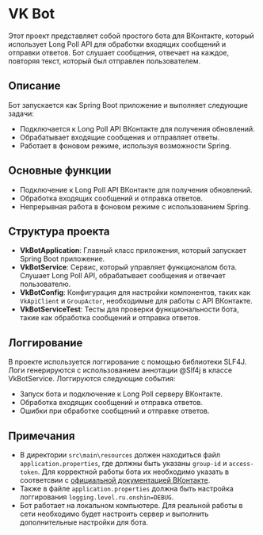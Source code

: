 # VK Bot

Этот проект представляет собой простого бота для ВКонтакте, который использует Long Poll API для обработки входящих сообщений и отправки ответов. Бот слушает сообщения, отвечает на каждое, повторяя текст, который был отправлен пользователем.

## Описание

Бот запускается как Spring Boot приложение и выполняет следующие задачи:

- Подключается к Long Poll API ВКонтакте для получения обновлений.
- Обрабатывает входящие сообщения и отправляет ответы.
- Работает в фоновом режиме, используя возможности Spring.

## Основные функции

- Подключение к Long Poll API ВКонтакте для получения обновлений.
- Обработка входящих сообщений и отправка ответов.
- Непрерывная работа в фоновом режиме с использованием Spring.

## Структура проекта

- **VkBotApplication**: Главный класс приложения, который запускает Spring Boot приложение.
- **VkBotService**: Сервис, который управляет функционалом бота. Слушает Long Poll API, обрабатывает сообщения и отвечает пользователю.
- **VkBotConfig**: Конфигурация для настройки компонентов, таких как `VkApiClient` и `GroupActor`, необходимые для работы с API ВКонтакте.
- **VkBotServiceTest**: Тесты для проверки функциональности бота, такие как обработка сообщений и отправка ответов.

## Логгирование

В проекте используется логгирование с помощью библиотеки SLF4J. Логи генерируются с использованием аннотации @Slf4j в классе VkBotService. Логгируются следующие события:

- Запуск бота и подключение к Long Poll серверу ВКонтакте.
- Обработка входящих сообщений и отправка ответов.
- Ошибки при обработке сообщений и отправке ответов.

## Примечания

- В директории `src\main\resources` должен находиться файл `application.properties`, где должны быть указаны `group-id` и `access-token`. Для корректной работы бота их необходимо указать в соответсвии с [официальной документацией ВКонтакте](https://dev.vk.com/ru/api/callback/getting-started#%D0%9F%D0%BE%D0%B4%D0%B4%D0%B5%D1%80%D0%B6%D0%BA%D0%B0%20%D0%B2%20SDK).
- Также в файле `application.properties` должна быть настройка логгирования `logging.level.ru.onshin=DEBUG`.
- Бот работает на локальном компьютере. Для реальной работы в сети необходимо будет настроить сервер и выполнить дополнительные настройки для бота.
